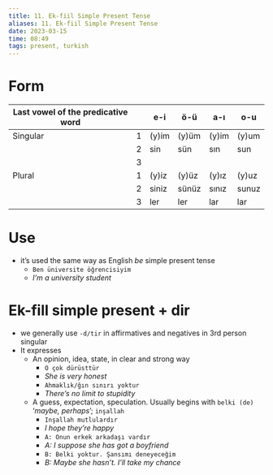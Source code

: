 ```yaml
---
title: 11. Ek-fiil Simple Present Tense
aliases: 11. Ek-fiil Simple Present Tense
date: 2023-03-15
time: 08:49
tags: present, turkish
---
```


# Form
| Last vowel of the predicative word |     | e-i   | ö-ü   | a-ı   | o-u   |
| ---------------------------------- | --- | ----- | ----- | ----- | ----- |
| Singular                           | 1   | (y)im | (y)üm | (y)im | (y)um |
|                                    | 2   | sin   | sün   | sın   | sun   |
|                                    | 3   |       |       |       |       |
| Plural                             | 1   | (y)iz | (y)üz | (y)ız | (y)uz |
|                                    | 2   | siniz | sünüz | sınız | sunuz |
|                                    | 3   | ler   | ler   | lar   | lar   |

# Use

-   it’s used the same way as English _be_ simple present tense
    -   `Ben üniversite öǧrencisiyim`
    -   _I’m a university student_

# Ek-fill simple present + dir

-   we generally use `-d/tir` in affirmatives and negatives in 3rd person singular
-   It expresses
    -   An opinion, idea, state, in clear and strong way
        -   `O çok dürüsttür`
        -   _She is very honest_
        -   `Ahmaklık/ğın sınırı yoktur`
        -   _There’s no limit to stupidity_
    -   A guess, expectation, speculation. Usually begins with `belki (de)` ‘_maybe, perhaps_’; `inşallah`
        -   `Inşallah mutlulardır`
        -   _I hope they’re happy_
        -   `A: Onun erkek arkadaşı vardır`
        -   _A: I suppose she has got a boyfriend_
        -   `B: Belki yoktur. Şansımı deneyeceǧim`
        -   _B: Maybe she hasn’t. I’ll take my chance_
